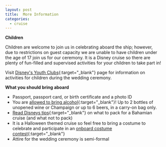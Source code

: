 ```yaml
---
layout: post
title:  More Information
categories:
  - cruise
---
```


**Children**

Children are welcome to join us in celebrating aboard the ship; however, due to restrictions on guest capacity we are unable to have children under the age of 17 join us for our ceremony. It is a Disney cruise so there are plenty of fun-filled and supervised activities for your children to take part in!

Visit [Disney's Youth Clubs](https://disneycruise.disney.go.com/onboard-activities/list/youth-clubs,fantasy-ship/){:target="_blank"} page for information on activities for children during the wedding ceremony.

**What you should bring aboard**

* Passport, passport card, or birth certificate and a photo ID
* You are [allowed to bring alcohol](https://disneycruise.disney.go.com/faq/prohibited-items/carrying-alcohol-onboard/){:target="_blank"}! Up to 2 bottles of unopened wine or Champaign or up to 6 beers, in a carry-on bag only.
* [Read Disneys tips](https://disneycruise.disney.go.com/guest-services/cruise-packing-list/#packing-list-for-bahamian-and-caribbean-cruises){:target="_blank"} on what to pack for a Bahamian cruise (and what not to pack)
* It is a Halloween themed cruise so feel free to bring a costume to celebrate and participate in an [onboard costume contest](https://disneycruise.disney.go.com/onboard-activities/halloween-on-the-high-seas/){:target="_blank"}
* Attire for the wedding ceremony is semi-formal
